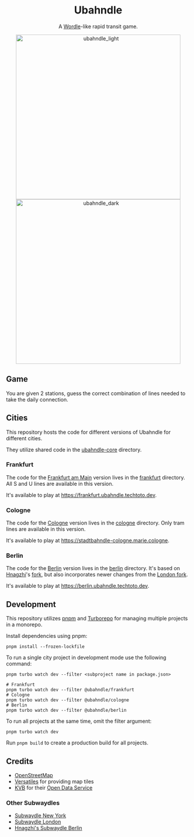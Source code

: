 <div align="center">
  <h1>Ubahndle</h1>

  A [Wordle](https://www.nytimes.com/games/wordle/index.html)-like rapid transit game.

  <img width="450" alt="ubahndle_light" src="https://github.com/user-attachments/assets/09c30d9d-75ab-45b2-b983-77b79ccf5cae#gh-light-mode-only">
  <img width="450" alt="ubahndle_dark" src="https://github.com/user-attachments/assets/81442ceb-8268-4fac-9d1e-e4ebf4012456#gh-dark-mode-only">
</div>

## Game
You are given 2 stations, guess the correct combination of lines needed to take the daily connection.

## Cities

This repository hosts the code for different versions of Ubahndle for different cities.

They utilize shared code in the [ubahndle-core](./ubahndle-core) directory.

### Frankfurt

The code for the [Frankfurt am Main](https://en.wikipedia.org/wiki/Frankfurt) version lives in the [frankfurt](./frankfurt) directory.
All S and U lines are available in this version.

It's available to play at https://frankfurt.ubahndle.techtoto.dev.

### Cologne

The code for the [Cologne](https://en.wikipedia.org/wiki/Cologne) version lives in the [cologne](./cologne) directory.
Only tram lines are available in this version.

It's available to play at https://stadtbahndle-cologne.marie.cologne.

### Berlin

The code for the [Berlin](https://en.wikipedia.org/wiki/Berlin) version lives in the [berlin](./berlin) directory.
It's based on [Hnagzhi](https://github.com/Hnagzhi/)'s [fork](https://github.com/Hnagzhi/subwaydle-berlin), but also incorporates newer changes from the [London fork](https://github.com/blahblahblah-/subwaydle-london).

It's available to play at https://berlin.ubahndle.techtoto.dev.

## Development

This repository utilizes [pnpm](https://pnpm.io) and [Turborepo](https://turbo.build) for managing multiple projects in a monorepo.

Install dependencies using pnpm:
```shell
pnpm install --frozen-lockfile
```

To run a single city project in development mode use the following command:

```shell
pnpm turbo watch dev --filter <subproject name in package.json>

# Frankfurt
pnpm turbo watch dev --filter @ubahndle/frankfurt
# Cologne
pnpm turbo watch dev --filter @ubahndle/cologne
# Berlin
pnpm turbo watch dev --filter @ubahndle/berlin
```

To run all projects at the same time, omit the filter argument:

```shell
pnpm turbo watch dev
```

Run `pnpm build` to create a production build for all projects.

## Credits

- [OpenStreetMap](https://www.openstreetmap.org/copyright/)
- [Versatiles](https://versatiles.org/) for providing map tiles
- [KVB](https://kvb.koeln) for their [Open Data Service](https://kvb.koeln/service/open_data.html)

### Other Subwaydles
- [Subwaydle New York](https://github.com/blahblahblah-/subwaydle)
- [Subwaydle London](https://github.com/blahblahblah-/subwaydle-london)
- [Hnagzhi's Subwaydle Berlin](https://github.com/Hnagzhi/subwaydle-berlin)
